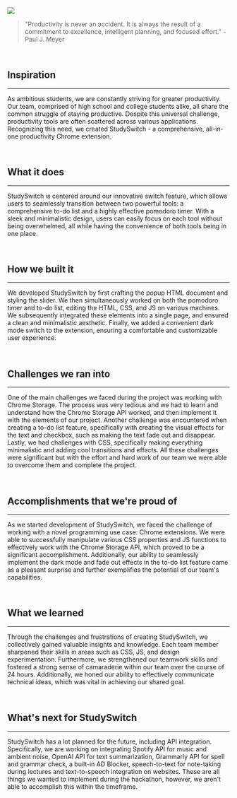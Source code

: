 ![](https://i.postimg.cc/ZYwLZWmk/img.png)
> "Productivity is never an accident. It is always the result of a commitment to excellence, intelligent planning, and focused effort." - Paul J. Meyer

<br>

## Inspiration
---
As ambitious students, we are constantly striving for greater productivity. Our team, comprised of high school and college students alike, all share the common struggle of staying productive. Despite this universal challenge, productivity tools are often scattered across various applications. Recognizing this need, we created StudySwitch - a comprehensive, all-in-one productivity Chrome extension.

<br>

## What it does
---
StudySwitch is centered around our innovative switch feature, which allows users to seamlessly transition between two powerful tools: a comprehensive to-do list and a highly effective pomodoro timer. With a sleek and minimalistic design, users can easily focus on each tool without being overwhelmed, all while having the convenience of both tools being in one place.

<br>

## How we built it
---
We developed StudySwitch by first crafting the popup HTML document and styling the slider. We then simultaneously worked on both the pomodoro timer and to-do list, editing the HTML, CSS, and JS on various machines. We subsequently integrated these elements into a single page, and ensured a clean and minimalistic aesthetic. Finally, we added a convenient dark mode switch to the extension, ensuring a comfortable and customizable user experience.

<br>

## Challenges we ran into
---
One of the main challenges we faced during the project was working with Chrome Storage. The process was very tedious and we had to learn and understand how the Chrome Storage API worked, and then implement it with the elements of our project. Another challenge was encountered when creating a to-do list feature, specifically with creating the visual effects for the text and checkbox, such as making the text fade out and disappear. Lastly, we had challenges with CSS, specifically making everything minimalistic and adding cool transitions and effects. All these challenges were significant but with the effort and hard work of our team we were able to overcome them and complete the project.

<br>

## Accomplishments that we're proud of
---
As we started development of StudySwitch, we faced the challenge of working with a novel programming use case: Chrome extensions. We were able to successfully manipulate various CSS properties and JS functions to effectively work with the Chrome Storage API, which proved to be a significant accomplishment. Additionally, our ability to seamlessly implement the dark mode and fade out effects in the to-do list feature came as a pleasant surprise and further exemplifies the potential of our team's capabilities.

<br>

## What we learned
---
Through the challenges and frustrations of creating StudySwitch, we collectively gained valuable insights and knowledge. Each team member sharpened their skills in areas such as CSS, JS, and design experimentation. Furthermore, we strengthened our teamwork skills and fostered a strong sense of camaraderie within our team over the course of 24 hours. Additionally, we honed our ability to effectively communicate technical ideas, which was vital in achieving our shared goal.

<br>

## What's next for StudySwitch
---
StudySwitch has a lot planned for the future, including API integration. Specifically, we are working on integrating Spotify API for music and ambient noise, OpenAI API for text summarization, Grammarly API for spell and grammar check, a built-in AD Blocker, speech-to-text for note-taking during lectures and text-to-speech integration on websites. These are all things we wanted to implement during the hackathon, however, we aren't able to accomplish this within the timeframe. 
